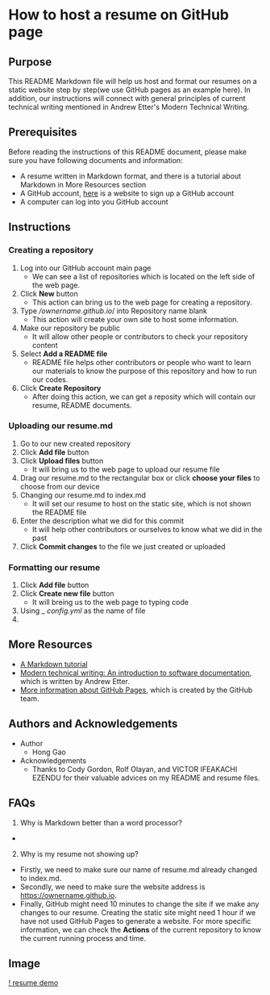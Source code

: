 # How to host a resume on GitHub page

## Purpose
  
  This README Markdown file will help us host and format our resumes on a static website step by step(we use GitHub pages as an example here). In addition, our instructions will connect with general principles of current technical writing mentioned in Andrew Etter's Modern Technical Writing.

## Prerequisites

  Before reading the instructions of this README document, please make sure you have following documents and information:
  - A resume written in Markdown format, and there is a tutorial about Markdown in More Resources section
  - A GitHub account, [here][link 1] is a website to sign up a GitHub account
  - A computer can log into you GitHub account
  
  [link 1]: https://github.com/signup?ref_cta=Sign+up&ref_loc=header+logged+out&ref_page=%2F&source=header-home
  
## Instructions
  
### Creating a repository 
1. Log into our GitHub account main page
    - We can see a list of repositories which is located on the left side of the web page.
2. Click **New** button
    - This action can bring us to the web page for creating a repository.
3. Type */ownername.github.io*/ into Repository name blank
    - This action will create your own site to host some information.
4. Make our repository be public 
    - It will allow other people or contributors to check your repository content 
5. Select **Add a README file** 
    - README file helps other contributors or people who want to learn our materials to know the purpose of this repository and how to run our codes.
6. Click **Create Repository** 
    - After doing this action, we can get a reposity which will contain our resume, README documents.

### Uploading our resume.md  
 1. Go to our new created repository 
 2. Click **Add file** button 
 3. Click **Upload files** button
    - It will bring us to the web page to upload our resume file 
 4. Drag our resume.md to the rectangular box or
    click **choose your files** to choose from our device 
 5. Changing our resume.md to index.md 
    - It will set our resume to host on the static site, which is not shown the README file
 6. Enter the description what we did for this commit 
    - It will help other contributors or ourselves to know what we did in the past
 7. Click **Commit changes** to the file we just created or uploaded   
 
### Formatting our resume
1. Click **Add file** button 
2. Click **Create new file** button 
   - It will breing us to the web page to typing code
3. Using _ _config.yml_ as the name of file
4. 
### 

## More Resources
- [A Markdown tutorial][link 2]
- [Modern technical writing: An introduction to software documentation][link 3], which is written by Andrew Etter.
- [More information about GitHub Pages][link 4], which is created by the GitHub team.

[link 2]: https://www.markdowntutorial.com
[link 3]: https://www.amazon.ca/Modern-Technical-Writing-Introduction-Documentation-ebook/dp/B01A2QL9SS
[link 4]: https://docs.github.com/en/pages/getting-started-with-github-pages/about-github-pages

## Authors and Acknowledgements

- Author
  - Hong Gao
- Acknowledgements
  - Thanks to Cody Gordon, Rolf Olayan, and VICTOR IFEAKACHI EZENDU for their valuable advices on my README and resume files.

## FAQs
1. Why is Markdown better than a word processor?
  - 
2. Why is my resume not showing up?
  - Firstly, we need to make sure our name of resume.md already changed to index.md.
  - Secondly, we need to make sure the website address is https://ownername.github.io.
  - Finally, GitHub might need 10 minutes to change the site if we make any changes to our resume. Creating the static site might need 1 hour if we have not used GitHub Pages to generate a website. For more specific information, we can check the **Actions** of the current repository to know the current running process and time.

## Image
[! resume demo](https://github.com/kanadino/kanadino.github.io/blob/main/myResume.gif)
